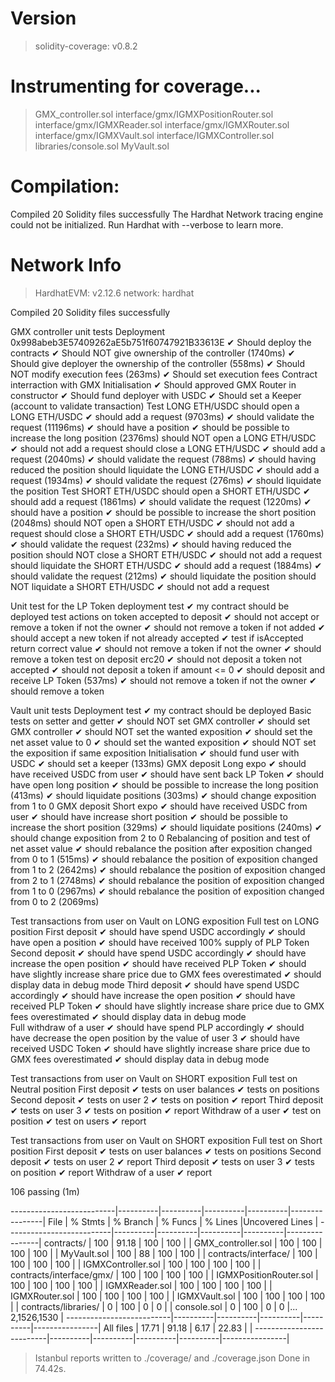 Version
=======
> solidity-coverage: v0.8.2

Instrumenting for coverage...
=============================

> GMX_controller.sol
> interface/gmx/IGMXPositionRouter.sol
> interface/gmx/IGMXReader.sol
> interface/gmx/IGMXRouter.sol
> interface/gmx/IGMXVault.sol
> interface/IGMXController.sol
> libraries/console.sol
> MyVault.sol

Compilation:
============

Compiled 20 Solidity files successfully
The Hardhat Network tracing engine could not be initialized. Run Hardhat with --verbose to learn more.

Network Info
============
> HardhatEVM: v2.12.6
> network:    hardhat

Compiled 20 Solidity files successfully


  GMX controller unit tests
    Deployment
0x998abeb3E57409262aE5b751f60747921B33613E
      ✔ Should deploy the contracts
      ✔ Should NOT give ownership of the controller (1740ms)
      ✔ Should give deployer the ownership of the controller (558ms)
      ✔ Should NOT modify execution fees (263ms)
      ✔ Should set execution fees
    Contract interraction with GMX
      Initialisation
        ✔ Should approved GMX Router in constructor
        ✔ Should fund deployer with USDC
        ✔ Should set a Keeper (account to validate transaction)
      Test LONG ETH/USDC
        should open a LONG ETH/USDC
          ✔ should add a request (9703ms)
          ✔ should validate the request (11196ms)
          ✔ should have a position
          ✔ should be possible to increase the long position (2376ms)
        should NOT open a LONG ETH/USDC
          ✔ should not add a request
        should close a LONG ETH/USDC
          ✔ should add a request (2040ms)
          ✔ should validate the request (788ms)
          ✔ should having reduced the position
        should liquidate the LONG ETH/USDC
          ✔ should add a request (1934ms)
          ✔ should validate the request (276ms)
          ✔ should liquidate the position
      Test SHORT ETH/USDC
        should open a SHORT ETH/USDC
          ✔ should add a request (1861ms)
          ✔ should validate the request (1220ms)
          ✔ should have a position
          ✔ should be possible to increase the short position (2048ms)
        should NOT open a SHORT ETH/USDC
          ✔ should not add a request
        should close a SHORT ETH/USDC
          ✔ should add a request (1760ms)
          ✔ should validate the request (232ms)
          ✔ should having reduced the position
        should NOT close a SHORT ETH/USDC
          ✔ should not add a request
        should liquidate the SHORT ETH/USDC
          ✔ should add a request (1884ms)
          ✔ should validate the request (212ms)
          ✔ should liquidate the position
        should NOT liquidate a SHORT ETH/USDC
          ✔ should not add a request

  Unit test for the LP Token
    deployment test
      ✔ my contract should be deployed
    test actions on token accepted to deposit
      ✔ should not accept or remove a token if not the owner
      ✔ should not remove a token if not added
      ✔ should accept a new token if not already accepted
      ✔ test if isAccepted return correct value
      ✔ should not remove a token if not the owner
      ✔ should remove a token
    test on deposit erc20
      ✔ should not deposit a token not accepted
      ✔ should not deposit a token if amount <= 0
      ✔ should deposit and receive LP Token (537ms)
      ✔ should not remove a token if not the owner
      ✔ should remove a token

  Vault unit tests
    Deployment test
      ✔ my contract should be deployed
    Basic tests on setter and getter
      ✔ should NOT set GMX controller
      ✔ should set GMX controller
      ✔ should NOT set the wanted exposition
      ✔ should set the net asset value to 0
      ✔ should set the wanted exposition
      ✔ should NOT set the exposition if same exposition
    Initialisation
      ✔ should fund user with USDC
      ✔ should set a keeper (133ms)
    GMX deposit Long expo
      ✔ should have received USDC from user
      ✔ should have sent back LP Token
      ✔ should have open long position
      ✔ should be possible to increase the long position (413ms)
      ✔ should liquidate positions (303ms)
      ✔ should change exposition from 1 to 0
    GMX deposit Short expo
      ✔ should have received USDC from user
      ✔ should have increase short position
      ✔ should be possible to increase the short position (329ms)
      ✔ should liquidate positions (240ms)
      ✔ should change exposition from 2 to 0
    Rebalancing of position and test of net asset value
      ✔ should rebalance the position after exposition changed from 0 to 1 (515ms)
      ✔ should rebalance the position of exposition changed from 1 to 2 (2642ms)
      ✔ should rebalance the position of exposition changed from 2 to 1 (2748ms)
      ✔ should rebalance the position of exposition changed from 1 to 0 (2967ms)
      ✔ should rebalance the position of exposition changed from 0 to 2 (2069ms)

  Test transactions from user on Vault on LONG exposition
    Full test on LONG position
      First deposit
        ✔ should have spend USDC accordingly
        ✔ should have open a position
        ✔ should have received 100% supply of PLP Token 
      Second deposit
        ✔ should have spend USDC accordingly
        ✔ should have increase the open position
        ✔ should have received PLP Token
        ✔ should have slightly increase share price due to GMX fees overestimated
        ✔ should display data in debug mode 
      Third deposit
        ✔ should have spend USDC accordingly
        ✔ should have increase the open position
        ✔ should have received PLP Token
        ✔ should have slightly increase share price due to GMX fees overestimated
        ✔ should display data in debug mode  
      Full withdraw of a user
        ✔ should have spend PLP accordingly
        ✔ should have decrease the open position by the value of user 3
        ✔ should have received USDC Token
        ✔ should have slightly increase share price due to GMX fees overestimated
        ✔ should display data in debug mode 

  Test transactions from user on Vault on SHORT exposition
    Full test on Neutral position
      First deposit
        ✔ tests on user balances
        ✔ tests on positions
      Second deposit
        ✔ tests on user 2
        ✔ tests on position
        ✔ report
      Third deposit
        ✔ tests on user 3
        ✔ tests on position
        ✔ report
      Withdraw of a user
        ✔ test on position
        ✔ test on users
        ✔ report

  Test transactions from user on Vault on SHORT exposition
    Full test on Short position
      First deposit
        ✔ tests on user balances
        ✔ tests on positions
      Second deposit
        ✔ tests on user 2
        ✔ report
      Third deposit
        ✔ tests on user 3
        ✔ tests on position
        ✔ report
      Withdraw of a user
        ✔ report


  106 passing (1m)

--------------------------|----------|----------|----------|----------|----------------|
File                      |  % Stmts | % Branch |  % Funcs |  % Lines |Uncovered Lines |
--------------------------|----------|----------|----------|----------|----------------|
 contracts/               |      100 |    91.18 |      100 |      100 |                |
  GMX_controller.sol      |      100 |      100 |      100 |      100 |                |
  MyVault.sol             |      100 |       88 |      100 |      100 |                |
 contracts/interface/     |      100 |      100 |      100 |      100 |                |
  IGMXController.sol      |      100 |      100 |      100 |      100 |                |
 contracts/interface/gmx/ |      100 |      100 |      100 |      100 |                |
  IGMXPositionRouter.sol  |      100 |      100 |      100 |      100 |                |
  IGMXReader.sol          |      100 |      100 |      100 |      100 |                |
  IGMXRouter.sol          |      100 |      100 |      100 |      100 |                |
  IGMXVault.sol           |      100 |      100 |      100 |      100 |                |
 contracts/libraries/     |        0 |      100 |        0 |        0 |                |
  console.sol             |        0 |      100 |        0 |        0 |... 2,1526,1530 |
--------------------------|----------|----------|----------|----------|----------------|
All files                 |    17.71 |    91.18 |     6.17 |    22.83 |                |
--------------------------|----------|----------|----------|----------|----------------|

> Istanbul reports written to ./coverage/ and ./coverage.json
Done in 74.42s.